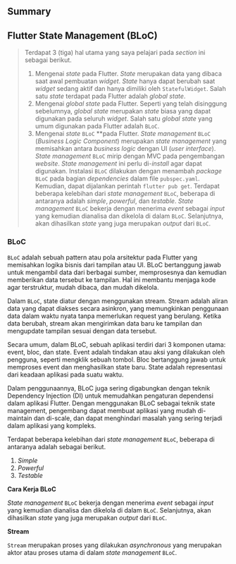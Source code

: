 ## Summary

## Flutter State Management (BLoC)


> 
> Terdapat 3 (tiga) hal utama yang saya pelajari pada *section* ini sebagai berikut.
>
>1. Mengenai *state* pada Flutter. *State* merupakan data yang dibaca saat awal pembuatan *widget*. *State* hanya dapat berubah saat *widget* sedang aktif dan hanya dimiliki oleh `StatefulWidget`. Salah satu *state* terdapat pada Flutter adalah *global state*.
>2. Mengenai *global state* pada Flutter. Seperti yang telah disinggung sebelumnya, *global state* merupakan *state* biasa yang dapat digunakan pada seluruh *widget*. Salah satu *global state* yang umum digunakan pada Flutter adalah `BLoC`. 
>3. Mengenai *state* `BLoC` **pada Flutter. *State* *management* `BLoC` (*Business Logic Component*) merupakan *state management* yang memisahkan antara *business logic* dengan UI (*user interface*). *State management* `BLoC` mirip dengan MVC pada pengembangan *website*. *State management* ini perlu di-*install* agar dapat digunakan. Instalasi `BLoC` dilakukan dengan menambah *package* `BLoC` pada bagian *dependencies* dalam file `pubspec.yaml`. Kemudian, dapat dijalankan perintah `flutter pub get`. Terdapat beberapa kelebihan dari *state management* `BLoC`, beberapa di antaranya adalah *simple*, *powerful*, dan *testable*. *State management* `BLoC` bekerja dengan menerima *event* sebagai *input* yang kemudian dianalisa dan dikelola di dalam `BLoC`. Selanjutnya, akan dihasilkan *state* yang juga merupakan *output* dari `BLoC`.

### BLoC
 `BLoC` adalah sebuah pattern atau pola arsitektur pada Flutter yang memisahkan logika bisnis dari tampilan atau UI. BLoC bertanggung jawab untuk mengambil data dari berbagai sumber, memprosesnya dan kemudian memberikan data tersebut ke tampilan. Hal ini membantu menjaga kode agar terstruktur, mudah dibaca, dan mudah dikelola.

 Dalam `BLoC`, state diatur dengan menggunakan stream. Stream adalah aliran data yang dapat diakses secara asinkron, yang memungkinkan penggunaan data dalam waktu nyata tanpa memerlukan request yang berulang. Ketika data berubah, stream akan mengirimkan data baru ke tampilan dan mengupdate tampilan sesuai dengan data tersebut.

 Secara umum, dalam BLoC, sebuah aplikasi terdiri dari 3 komponen utama: event, bloc, dan state. Event adalah tindakan atau aksi yang dilakukan oleh pengguna, seperti mengklik sebuah tombol. Bloc bertanggung jawab untuk memproses event dan menghasilkan state baru. State adalah representasi dari keadaan aplikasi pada suatu waktu.

 Dalam penggunaannya, BLoC juga sering digabungkan dengan teknik Dependency Injection (DI) untuk memudahkan pengaturan dependensi dalam aplikasi Flutter. Dengan menggunakan BLoC sebagai teknik state management, pengembang dapat membuat aplikasi yang mudah di-maintain dan di-scale, dan dapat menghindari masalah yang sering terjadi dalam aplikasi yang kompleks.

 Terdapat beberapa kelebihan dari *state management* `BLoC`, beberapa di antaranya adalah sebagai berikut.

1. *Simple*
2. *Powerful*
3. *Testable*

**Cara Kerja BLoC**

*State management* `BLoC` bekerja dengan menerima *event* sebagai *input* yang kemudian dianalisa dan dikelola di dalam `BLoC`. Selanjutnya, akan dihasilkan *state* yang juga merupakan *output* dari `BLoC`.

**Stream**

`Stream` merupakan proses yang dilakukan *asynchronous* yang merupakan aktor atau proses utama di dalam *state management* `BLoC`.